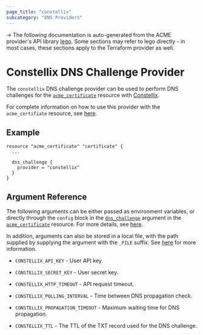 ```yaml
---
page_title: "constellix"
subcategory: "DNS Providers"
---
```


-> The following documentation is auto-generated from the ACME
provider's API library [lego](https://go-acme.github.io/lego/).  Some
sections may refer to lego directly - in most cases, these sections
apply to the Terraform provider as well.

# Constellix DNS Challenge Provider

The `constellix` DNS challenge provider can be used to perform DNS challenges for
the [`acme_certificate`][resource-acme-certificate] resource with
[Constellix](https://constellix.com).

[resource-acme-certificate]: ../resources/certificate.md

For complete information on how to use this provider with the `acme_certifiate`
resource, see [here][resource-acme-certificate-dns-challenges].

[resource-acme-certificate-dns-challenges]: ../resources/certificate.md#using-dns-challenges

## Example

```hcl
resource "acme_certificate" "certificate" {
  ...

  dns_challenge {
    provider = "constellix"
  }
}
```
## Argument Reference

The following arguments can be either passed as environment variables, or
directly through the `config` block in the
[`dns_challenge`][resource-acme-certificate-dns-challenge-arg] argument in the
[`acme_certificate`][resource-acme-certificate] resource. For more details, see
[here][resource-acme-certificate-dns-challenges].

[resource-acme-certificate-dns-challenge-arg]: ../resources/certificate.md#dns_challenge

In addition, arguments can also be stored in a local file, with the path
supplied by supplying the argument with the `_FILE` suffix. See
[here][acme-certificate-file-arg-example] for more information.

[acme-certificate-file-arg-example]: ../resources/certificate.md#using-variable-files-for-provider-arguments

* `CONSTELLIX_API_KEY` - User API key.
* `CONSTELLIX_SECRET_KEY` - User secret key.

* `CONSTELLIX_HTTP_TIMEOUT` - API request timeout.
* `CONSTELLIX_POLLING_INTERVAL` - Time between DNS propagation check.
* `CONSTELLIX_PROPAGATION_TIMEOUT` - Maximum waiting time for DNS propagation.
* `CONSTELLIX_TTL` - The TTL of the TXT record used for the DNS challenge.


